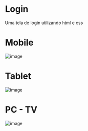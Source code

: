 # Login

Uma tela de login utilizando html e css


# Mobile

![image](https://user-images.githubusercontent.com/88986695/218801964-024f2555-f178-416e-b55c-5eb4411a7b90.png)


# Tablet

![image](https://user-images.githubusercontent.com/88986695/218802181-8dfdd120-f658-4441-8913-9fc9119eb16f.png)


# PC - TV

![image](https://user-images.githubusercontent.com/88986695/218802461-fc66b6f4-e6b5-4388-a807-62acf06c0d58.png)
